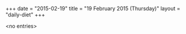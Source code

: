 +++
date = "2015-02-19"
title = "19 February 2015 (Thursday)"
layout = "daily-diet"
+++


\<no entries\>

